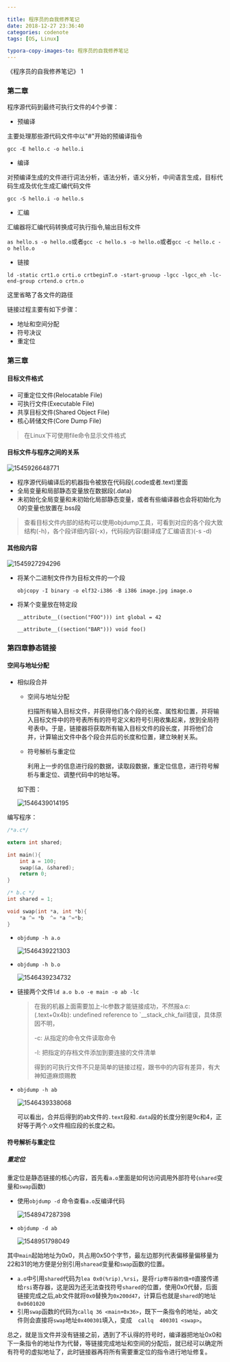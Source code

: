 ```yaml
---

title: 程序员的自我修养笔记
date: 2018-12-27 23:36:40
categories: codenote
tags: [OS, Linux]

typora-copy-images-to: 程序员的自我修养笔记
---
```


《程序员的自我修养笔记》 1

<!--more-->

### 第二章

程序源代码到最终可执行文件的4个步骤：

- 预编译

主要处理那些源代码文件中以"#"开始的预编译指令

`gcc -E hello.c -o hello.i`

- 编译

对预编译生成的文件进行词法分析，语法分析，语义分析，中间语言生成，目标代码生成及优化生成汇编代码文件

`gcc -S hello.i -o hello.s`

- 汇编

汇编器将汇编代码转换成可执行指令,输出目标文件

`as hello.s -o hello.o`或者`gcc -c hello.s -o hello.o`或者`gcc -c hello.c -o hello.o`

- 链接

`ld -static crt1.o crti.o crtbeginT.o -start-gruoup -lgcc -lgcc_eh -lc-end-group crtend.o crtn.o`

这里省略了各文件的路径

链接过程主要有如下步骤：

- 地址和空间分配
- 符号决议
- 重定位

### 第三章

#### 目标文件格式

- 可重定位文件(Relocatable File)
- 可执行文件(Executable File)
- 共享目标文件(Shared Object File)
- 核心转储文件(Core Dump File)

>在Linux下可使用file命令显示文件格式

#### 目标文件与程序之间的关系

![1545926648771](程序员的自我修养笔记/1545926648771.png)

- 程序源代码编译后的机器指令被放在代码段(.code或者.text)里面
- 全局变量和局部静态变量放在数据段(.data)
- 未初始化全局变量和未初始化局部静态变量，或者有些编译器也会将初始化为0的变量也放置在.bss段

> 查看目标文件内部的结构可以使用objdump工具，可看到对应的各个段大致结构(-h)，各个段详细内容(-x)，代码段内容(翻译成了汇编语言)(-s -d)

#### 其他段内容

![1545927294296](程序员的自我修养笔记/1545927294296.png)

- 将某个二进制文件作为目标文件的一个段

  `objcopy -I binary -o elf32-i386 -B i386 image.jpg image.o`

- 将某个变量放在特定段

  `__attribute__((section("FOO"))) int global = 42`

  `__attribute__((section("BAR"))) void foo()`

### 第四章静态链接

#### 空间与地址分配

- 相似段合并

  - 空间与地址分配

    扫描所有输入目标文件，并获得他们各个段的长度、属性和位置，并将输入目标文件中的符号表所有的符号定义和符号引用收集起来，放到全局符号表中。于是，链接器将获取所有输入目标文件的段长度，并将他们合并，计算输出文件中各个段合并后的长度和位置，建立映射关系。

  - 符号解析与重定位

    利用上一步的信息进行段的数据，读取段数据，重定位信息，进行符号解析与重定位、调整代码中的地址等。

  如下图：

  ![1546439014195](程序员的自我修养笔记/1546439014195.png)


编写程序：

```c
/*a.c*/

extern int shared;

int main(){
	int a = 100;
	swap(&a, &shared);
	return 0;
}
```

```c
/* b.c */
int shared = 1;

void swap(int *a, int *b){
	*a ^= *b  ^= *a ^=*b;
}
```

- `objdump -h a.o`

  ![1546439221303](程序员的自我修养笔记/1546439221303.png)

- `objdump -h b.o`

  ![1546439234732](程序员的自我修养笔记/1546439234732.png)

- 链接两个文件`ld a.o b.o -e main -o ab -lc`

  > 在我的机器上面需要加上-lc参数才能链接成功，不然报a.c:(.text+0x4b): undefined reference to `__stack_chk_fail错误，具体原因不明，
  >
  > -c:				从指定的命令文件读取命令
  >
  > -l:				把指定的存档文件添加到要连接的文件清单
  >
  > 得到的可执行文件不只是简单的链接过程，跟书中的内容有差异，有大神知道麻烦赐教

- `objdump -h ab`

  ![1546439338068](程序员的自我修养笔记/1546439338068.png)

  可以看出，合并后得到的ab文件的`.text`段和`.data`段的长度分别是9c和4，正好等于两个.o文件相应段的长度之和。


#### 符号解析与重定位

##### 重定位

重定位是静态链接的核心内容，首先看`a.o`里面是如何访问调用外部符号(`shared`变量和`swap`函数)

- 使用`objdump -d` 命令查看`a.o`反编译代码

  ![1548947287398](程序员的自我修养笔记/1548947287398.png)

- `objdump -d ab`

  ![1548951798049](程序员的自我修养笔记/1548951798049.png)


其中`main`起始地址为0x0，共占用0x50个字节，最左边那列代表偏移量偏移量为22和31的地方便是分别引用`sharead`变量和`swap`函数的位置。

- `a.o`中引用`shared`代码为`lea 0x0(%rip),%rsi`，是将`rip寄存器的值+0`直接传递给`rsi`寄存器，这是因为还无法查找符号`shared`的位置，使用0x0代替，后面链接完成之后,ab文件就将`0x0`替换为`0x200d47`，计算后也就是`shared`的地址`0x0601020`
- 引用`swap`函数的代码为`callq 36 <main+0x36>`，既下一条指令的地址，ab文件则会直接将`swap`地址`0x400301`填入，变成`	callq  400301 <swap>`。

总之，就是当文件并没有链接之前，遇到了不认得的符号时，编译器把地址0x0和下一条指令的地址作为代替，等链接完成地址和空间的分配后，就已经可以确定所有符号的虚拟地址了，此时链接器再将所有需要重定位的指令进行地址修复。

